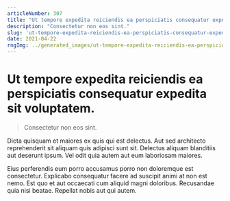 ```yaml
---
articleNumber: 307
title: "Ut tempore expedita reiciendis ea perspiciatis consequatur expedita sit voluptatem."
description: "Consectetur non eos sint."
slug: 'ut-tempore-expedita-reiciendis-ea-perspiciatis-consequatur-expedita-sit-voluptatem.'
date: 2021-04-22
rngImg: ../generated_images/ut-tempore-expedita-reiciendis-ea-perspiciatis-consequatur-expedita-sit-voluptatem..jpg
---
```


# Ut tempore expedita reiciendis ea perspiciatis consequatur expedita sit voluptatem.

> Consectetur non eos sint.

Dicta quisquam et maiores ex quis qui est delectus. Aut sed architecto reprehenderit sit aliquam quis adipisci sunt sit. Delectus aliquam blanditiis aut deserunt ipsum. Vel odit quia autem aut eum laboriosam maiores.
 Eius perferendis eum porro accusamus porro non doloremque est consectetur. Explicabo consequatur facere ad suscipit animi at non est nemo. Est quo et aut occaecati cum aliquid magni doloribus. Recusandae quia nisi beatae. Repellat nobis aut qui autem.
